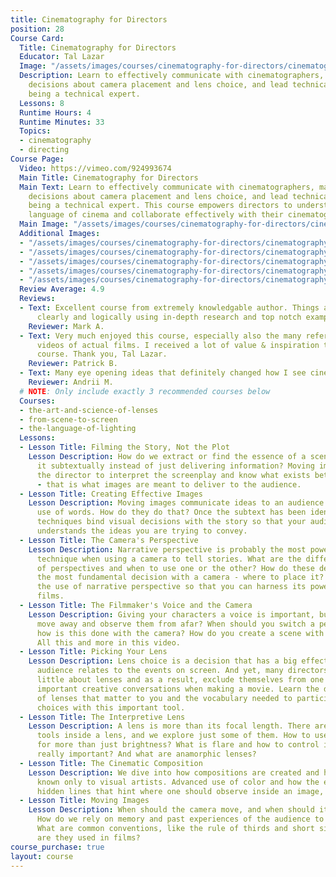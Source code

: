 ```yaml
---
title: Cinematography for Directors
position: 28
Course Card:
  Title: Cinematography for Directors
  Educator: Tal Lazar
  Image: "/assets/images/courses/cinematography-for-directors/cinematography-for-directors.jpg"
  Description: Learn to effectively communicate with cinematographers, make informed
    decisions about camera placement and lens choice, and lead technical teams without
    being a technical expert.
  Lessons: 8
  Runtime Hours: 4
  Runtime Minutes: 33
  Topics:
  - cinematography
  - directing
Course Page:
  Video: https://vimeo.com/924993674
  Main Title: Cinematography for Directors
  Main Text: Learn to effectively communicate with cinematographers, make informed
    decisions about camera placement and lens choice, and lead technical teams without
    being a technical expert. This course empowers directors to understand the visual
    language of cinema and collaborate effectively with their cinematography team.
  Main Image: "/assets/images/courses/cinematography-for-directors/cinematography-for-directors-1.jpg"
  Additional Images:
  - "/assets/images/courses/cinematography-for-directors/cinematography-for-directors-2.jpg"
  - "/assets/images/courses/cinematography-for-directors/cinematography-for-directors-3.jpg"
  - "/assets/images/courses/cinematography-for-directors/cinematography-for-directors-4.jpg"
  - "/assets/images/courses/cinematography-for-directors/cinematography-for-directors-5.jpg"
  - "/assets/images/courses/cinematography-for-directors/cinematography-for-directors-6.jpg"
  Review Average: 4.9
  Reviews:
  - Text: Excellent course from extremely knowledgable author. Things are being put
      clearly and logically using in-depth research and top notch examples. Thanks!
    Reviewer: Mark A.
  - Text: Very much enjoyed this course, especially also the many reference/practice
      videos of actual films. I received a lot of value & inspiration through this
      course. Thank you, Tal Lazar.
    Reviewer: Patrick B.
  - Text: Many eye opening ideas that definitely changed how I see cinematography.
    Reviewer: Andrii M.
  # NOTE: Only include exactly 3 recommended courses below
  Courses:
  - the-art-and-science-of-lenses
  - from-scene-to-screen
  - the-language-of-lighting
  Lessons:
  - Lesson Title: Filming the Story, Not the Plot
    Lesson Description: How do we extract or find the essence of a scene and communicate
      it subtextually instead of just delivering information? Moving images require
      the director to interpret the screenplay and know what exists between the lines
      - that is what images are meant to deliver to the audience.
  - Lesson Title: Creating Effective Images
    Lesson Description: Moving images communicate ideas to an audience without the
      use of words. How do they do that? Once the subtext has been identified, practical
      techniques bind visual decisions with the story so that your audience fully
      understands the ideas you are trying to convey.
  - Lesson Title: The Camera's Perspective
    Lesson Description: Narrative perspective is probably the most powerful storytelling
      technique when using a camera to tell stories. What are the different kinds
      of perspectives and when to use one or the other? How do these decisions affect
      the most fundamental decision with a camera - where to place it? The video demonstrates
      the use of narrative perspective so that you can harness its power in your own
      films.
  - Lesson Title: The Filmmaker's Voice and the Camera
    Lesson Description: Giving your characters a voice is important, but should you
      move away and observe them from afar? When should you switch a perspective and
      how is this done with the camera? How do you create a scene with multiple perspectives?
      All this and more in this video.
  - Lesson Title: Picking Your Lens
    Lesson Description: Lens choice is a decision that has a big effect on how your
      audience relates to the events on screen. And yet, many directors know very
      little about lenses and as a result, exclude themselves from one of the most
      important creative conversations when making a movie. Learn the different characteristics
      of lenses that matter to you and the vocabulary needed to participate and dictate
      choices with this important tool.
  - Lesson Title: The Interpretive Lens
    Lesson Description: A lens is more than its focal length. There are many secret
      tools inside a lens, and we explore just some of them. How to use the aperture
      for more than just brightness? What is flare and how to control it? Is sharpness
      really important? And what are anamorphic lenses?
  - Lesson Title: The Cinematic Composition
    Lesson Description: We dive into how compositions are created and hidden secrets
      known only to visual artists. Advanced use of color and how the eye sees it,
      hidden lines that hint where one should observe inside an image, and much more.
  - Lesson Title: Moving Images
    Lesson Description: When should the camera move, and when should it stay still?
      How do we rely on memory and past experiences of the audience to tell a story?
      What are common conventions, like the rule of thirds and short siding, and how
      are they used in films?
course_purchase: true
layout: course
---
```


